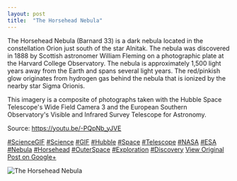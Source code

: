 ```yaml
---
layout: post
title:  "The Horsehead Nebula"
---
```


The Horsehead Nebula (Barnard 33) is a dark nebula located in the constellation Orion just south of the star Alnitak. The nebula was discovered in 1888 by Scottish astronomer William Fleming on a photographic plate at the Harvard College Observatory. The nebula is approximately 1,500 light years away from the Earth and spans several light years. The red/pinkish glow originates from hydrogen gas behind the nebula that is ionized by the nearby star Sigma Orionis.  
  
This imagery is a composite of photographs taken with the Hubble Space Telescope's Wide Field Camera 3 and the European Southern Observatory's Visible and Infrared Survey Telescope for Astronomy.   
  
Source: <https://youtu.be/-PQpNb_yJVE>  
  
[#ScienceGIF](https://plus.google.com/s/%23ScienceGIF/posts) [#Science](https://plus.google.com/s/%23Science/posts) [#GIF](https://plus.google.com/s/%23GIF/posts) [#Hubble](https://plus.google.com/s/%23Hubble/posts) [#Space](https://plus.google.com/s/%23Space/posts) [#Telescope](https://plus.google.com/s/%23Telescope/posts) [#NASA](https://plus.google.com/s/%23NASA/posts) [#ESA](https://plus.google.com/s/%23ESA/posts) [#Nebula](https://plus.google.com/s/%23Nebula/posts) [#Horsehead](https://plus.google.com/s/%23Horsehead/posts) [#OuterSpace](https://plus.google.com/s/%23OuterSpace/posts) [#Exploration](https://plus.google.com/s/%23Exploration/posts) [#Discovery](https://plus.google.com/s/%23Discovery/posts)
[View Original Post on Google+](https://plus.google.com/+ColinSullender/posts/MnEHHfDYRo6)

![The Horsehead Nebula](/assets/img/2016-05-03-The-Horsehead-Nebula.gif)
